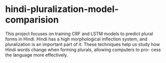 # hindi-pluralization-model-comparision
This project focuses on training CRF and LSTM models to predict plural forms in Hindi. Hindi has a high morphological inflection system, and pluralization is an important part of it. These techniques help us study how Hindi words change when forming plurals, allowing computers to pro- cess the language more effectively.
